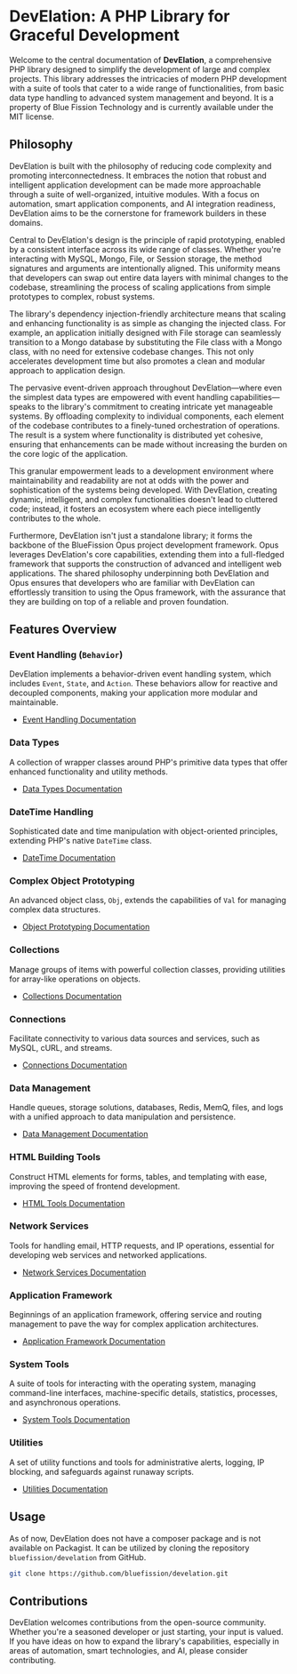 # DevElation: A PHP Library for Graceful Development

Welcome to the central documentation of **DevElation**, a comprehensive PHP library designed to simplify the development of large and complex projects. This library addresses the intricacies of modern PHP development with a suite of tools that cater to a wide range of functionalities, from basic data type handling to advanced system management and beyond. It is a property of Blue Fission Technology and is currently available under the MIT license.

## Philosophy

DevElation is built with the philosophy of reducing code complexity and promoting interconnectedness. It embraces the notion that robust and intelligent application development can be made more approachable through a suite of well-organized, intuitive modules. With a focus on automation, smart application components, and AI integration readiness, DevElation aims to be the cornerstone for framework builders in these domains.

Central to DevElation's design is the principle of rapid prototyping, enabled by a consistent interface across its wide range of classes. Whether you're interacting with MySQL, Mongo, File, or Session storage, the method signatures and arguments are intentionally aligned. This uniformity means that developers can swap out entire data layers with minimal changes to the codebase, streamlining the process of scaling applications from simple prototypes to complex, robust systems.

The library's dependency injection-friendly architecture means that scaling and enhancing functionality is as simple as changing the injected class. For example, an application initially designed with File storage can seamlessly transition to a Mongo database by substituting the File class with a Mongo class, with no need for extensive codebase changes. This not only accelerates development time but also promotes a clean and modular approach to application design.

The pervasive event-driven approach throughout DevElation—where even the simplest data types are empowered with event handling capabilities—speaks to the library's commitment to creating intricate yet manageable systems. By offloading complexity to individual components, each element of the codebase contributes to a finely-tuned orchestration of operations. The result is a system where functionality is distributed yet cohesive, ensuring that enhancements can be made without increasing the burden on the core logic of the application.

This granular empowerment leads to a development environment where maintainability and readability are not at odds with the power and sophistication of the systems being developed. With DevElation, creating dynamic, intelligent, and complex functionalities doesn't lead to cluttered code; instead, it fosters an ecosystem where each piece intelligently contributes to the whole.

Furthermore, DevElation isn't just a standalone library; it forms the backbone of the BlueFission Opus project development framework. Opus leverages DevElation's core capabilities, extending them into a full-fledged framework that supports the construction of advanced and intelligent web applications. The shared philosophy underpinning both DevElation and Opus ensures that developers who are familiar with DevElation can effortlessly transition to using the Opus framework, with the assurance that they are building on top of a reliable and proven foundation.

## Features Overview

### Event Handling (`Behavior`)
DevElation implements a behavior-driven event handling system, which includes `Event`, `State`, and `Action`. These behaviors allow for reactive and decoupled components, making your application more modular and maintainable.

- [Event Handling Documentation](behavior.md)

### Data Types
A collection of wrapper classes around PHP's primitive data types that offer enhanced functionality and utility methods.

- [Data Types Documentation](datatypes.md)

### DateTime Handling
Sophisticated date and time manipulation with object-oriented principles, extending PHP's native `DateTime` class.

- [DateTime Documentation](date.md)

### Complex Object Prototyping
An advanced object class, `Obj`, extends the capabilities of `Val` for managing complex data structures.

- [Object Prototyping Documentation](object.md)

### Collections
Manage groups of items with powerful collection classes, providing utilities for array-like operations on objects.

- [Collections Documentation](collections.md)

### Connections
Facilitate connectivity to various data sources and services, such as MySQL, cURL, and streams.

- [Connections Documentation](connections.md)

### Data Management
Handle queues, storage solutions, databases, Redis, MemQ, files, and logs with a unified approach to data manipulation and persistence.

- [Data Management Documentation](data_management.md)

### HTML Building Tools
Construct HTML elements for forms, tables, and templating with ease, improving the speed of frontend development.

- [HTML Tools Documentation](html_tools.md)

### Network Services
Tools for handling email, HTTP requests, and IP operations, essential for developing web services and networked applications.

- [Network Services Documentation](network_services.md)

### Application Framework
Beginnings of an application framework, offering service and routing management to pave the way for complex application architectures.

- [Application Framework Documentation](app_framework.md)

### System Tools
A suite of tools for interacting with the operating system, managing command-line interfaces, machine-specific details, statistics, processes, and asynchronous operations.

- [System Tools Documentation](system_tools.md)

### Utilities
A set of utility functions and tools for administrative alerts, logging, IP blocking, and safeguards against runaway scripts.

- [Utilities Documentation](utilities.md)

## Usage

As of now, DevElation does not have a composer package and is not available on Packagist. It can be utilized by cloning the repository `bluefission/develation` from GitHub.

```bash
git clone https://github.com/bluefission/develation.git
```

## Contributions

DevElation welcomes contributions from the open-source community. Whether you're a seasoned developer or just starting, your input is valued. If you have ideas on how to expand the library's capabilities, especially in areas of automation, smart technologies, and AI, please consider contributing.
